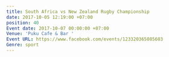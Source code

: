 ```yaml
---
title: South Africa vs New Zealand Rugby Championship
date: 2017-10-05 12:19:00 +07:00
position: 40
Event date: 2017-10-07 00:00:00 +07:00
Venue: 'Puku Cafe & Bar '
Event URL: https://www.facebook.com/events/123320365085603
Genre: sport
---
```


